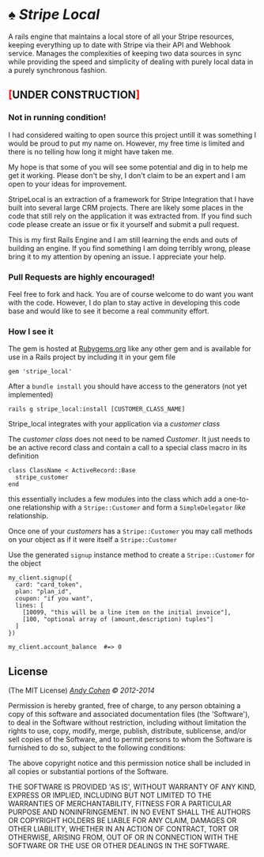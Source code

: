 # &spades; _Stripe Local_

A rails engine that maintains a local store of all your Stripe resources, keeping everything up to date with Stripe via their API and Webhook service.
Manages the complexities of keeping two data sources in sync while providing the speed and simplicity of dealing with purely local data in a purely synchronous fashion.

## <b style="color:red;">[</b>UNDER CONSTRUCTION<b style="color:red;">]</b>
### Not in running condition!

I had considered waiting to open source this project untill it was something I would be proud to put my name on.  However, my free time is limited and there is no telling how long it might have taken me.

My hope is that some of you will see some potential and dig in to help me get it working.  Please don't be shy, I don't claim to be an expert and I am open to your ideas for improvement.

StripeLocal is an extraction of a framework for Stripe Integration that I have built into several large CRM projects.  There are likely some places in the code that still rely on the application it was extracted from. If you find such code please create an issue or fix it yourself and submit a pull request.

This is my first Rails Engine and I am still learning the ends and outs of building an engine. If you find something I am doing terribly wrong, please bring it to my attention by opening an issue. I appreciate your help.


### Pull Requests are highly encouraged!
Feel free to fork and hack. You are of course welcome to do want you want with the code. However, I do plan to stay active in developing this code base and would like to see it become a real community effort.

### How I see it

The gem is hosted at [Rubygems.org](https://rubygems.org/gems/stripe_local) like any other gem and is available for use in a Rails project by including it in your gem file

    gem 'stripe_local'

After a `bundle install` you should have access to the generators  (not yet implemented)

    rails g stripe_local:install [CUSTOMER_CLASS_NAME]

Stripe\_local integrates with your application via a _customer class_

The _customer class_ does not need to be named *Customer*.  It just needs to be an active record class and contain a call to a special class macro in its definition

    class ClassName < ActiveRecord::Base
      stripe_customer
    end

this essentially includes a few modules into the class which add a one-to-one relationship with a `Stripe::Customer` and form a `SimpleDelegator` *like* relationship.

Once one of your *customers* has a `Stripe::Customer` you may call methods on your object as if it were itself a `Stripe::Customer`

Use the generated `signup` instance method to create a `Stripe::Customer` for the object

    my_client.signup({
      card: "card_token",
      plan: "plan_id",
      coupon: "if you want",
      lines: [
        [10099, "this will be a line item on the initial invoice"],
        [100, "optional array of (amount,description) tuples"]
      ]
    })

    my_client.account_balance  #=> 0




## License

(The MIT License)   *[Andy Cohen](mailto:outlawandy@gmail.com?)&nbsp;&copy;&nbsp;2012-2014*

Permission is hereby granted, free of charge, to any person obtaining
a copy of this software and associated documentation files (the
'Software'), to deal in the Software without restriction, including
without limitation the rights to use, copy, modify, merge, publish,
distribute, sublicense, and/or sell copies of the Software, and to
permit persons to whom the Software is furnished to do so, subject to
the following conditions:

The above copyright notice and this permission notice shall be
included in all copies or substantial portions of the Software.

THE SOFTWARE IS PROVIDED 'AS IS', WITHOUT WARRANTY OF ANY KIND,
EXPRESS OR IMPLIED, INCLUDING BUT NOT LIMITED TO THE WARRANTIES OF
MERCHANTABILITY, FITNESS FOR A PARTICULAR PURPOSE AND NONINFRINGEMENT.
IN NO EVENT SHALL THE AUTHORS OR COPYRIGHT HOLDERS BE LIABLE FOR ANY
CLAIM, DAMAGES OR OTHER LIABILITY, WHETHER IN AN ACTION OF CONTRACT,
TORT OR OTHERWISE, ARISING FROM, OUT OF OR IN CONNECTION WITH THE
SOFTWARE OR THE USE OR OTHER DEALINGS IN THE SOFTWARE.
